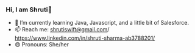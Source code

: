 ### Hi, I am Shruti👋

- 🌱 I’m currently learning Java, Javascript, and a little bit of Salesforce.
- 📫 Reach me: shrutiswift@gmail.com/ https://www.linkedin.com/in/shruti-sharma-ab3788201/
- 😄 Pronouns: She/her

